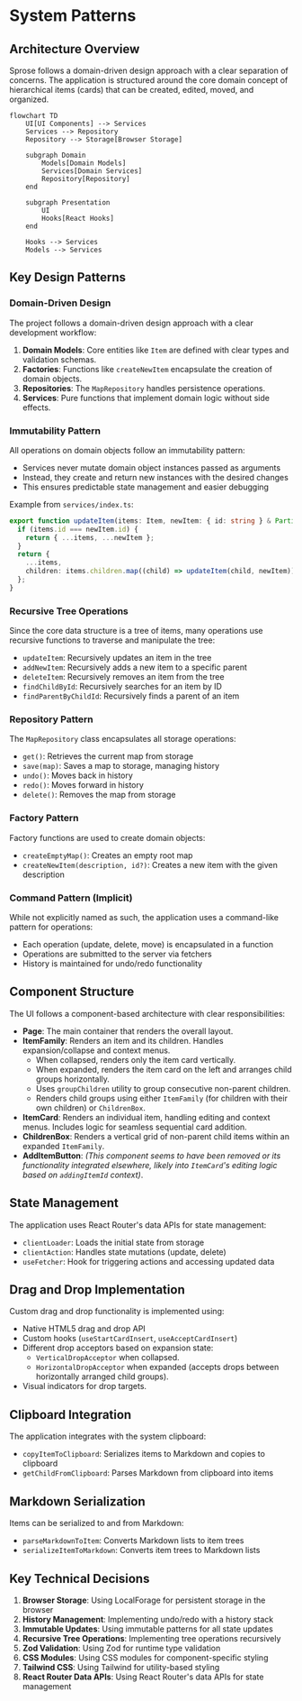 # System Patterns

## Architecture Overview

Sprose follows a domain-driven design approach with a clear separation of concerns. The application is structured around the core domain concept of hierarchical items (cards) that can be created, edited, moved, and organized.

```mermaid
flowchart TD
    UI[UI Components] --> Services
    Services --> Repository
    Repository --> Storage[Browser Storage]
    
    subgraph Domain
        Models[Domain Models]
        Services[Domain Services]
        Repository[Repository]
    end
    
    subgraph Presentation
        UI
        Hooks[React Hooks]
    end
    
    Hooks --> Services
    Models --> Services
```

## Key Design Patterns

### Domain-Driven Design

The project follows a domain-driven design approach with a clear development workflow:

1. **Domain Models**: Core entities like `Item` are defined with clear types and validation schemas.
2. **Factories**: Functions like `createNewItem` encapsulate the creation of domain objects.
3. **Repositories**: The `MapRepository` handles persistence operations.
4. **Services**: Pure functions that implement domain logic without side effects.

### Immutability Pattern

All operations on domain objects follow an immutability pattern:

- Services never mutate domain object instances passed as arguments
- Instead, they create and return new instances with the desired changes
- This ensures predictable state management and easier debugging

Example from `services/index.ts`:

```typescript
export function updateItem(items: Item, newItem: { id: string } & Partial<Item>): Item {
  if (items.id === newItem.id) {
    return { ...items, ...newItem };
  }
  return {
    ...items,
    children: items.children.map((child) => updateItem(child, newItem)),
  };
}
```

### Recursive Tree Operations

Since the core data structure is a tree of items, many operations use recursive functions to traverse and manipulate the tree:

- `updateItem`: Recursively updates an item in the tree
- `addNewItem`: Recursively adds a new item to a specific parent
- `deleteItem`: Recursively removes an item from the tree
- `findChildById`: Recursively searches for an item by ID
- `findParentByChildId`: Recursively finds a parent of an item

### Repository Pattern

The `MapRepository` class encapsulates all storage operations:

- `get()`: Retrieves the current map from storage
- `save(map)`: Saves a map to storage, managing history
- `undo()`: Moves back in history
- `redo()`: Moves forward in history
- `delete()`: Removes the map from storage

### Factory Pattern

Factory functions are used to create domain objects:

- `createEmptyMap()`: Creates an empty root map
- `createNewItem(description, id?)`: Creates a new item with the given description

### Command Pattern (Implicit)

While not explicitly named as such, the application uses a command-like pattern for operations:

- Each operation (update, delete, move) is encapsulated in a function
- Operations are submitted to the server via fetchers
- History is maintained for undo/redo functionality

## Component Structure

The UI follows a component-based architecture with clear responsibilities:

- **Page**: The main container that renders the overall layout.
- **ItemFamily**: Renders an item and its children. Handles expansion/collapse and context menus.
    - When collapsed, renders only the item card vertically.
    - When expanded, renders the item card on the left and arranges child groups horizontally.
    - Uses `groupChildren` utility to group consecutive non-parent children.
    - Renders child groups using either `ItemFamily` (for children with their own children) or `ChildrenBox`.
- **ItemCard**: Renders an individual item, handling editing and context menus. Includes logic for seamless sequential card addition.
- **ChildrenBox**: Renders a vertical grid of non-parent child items within an expanded `ItemFamily`.
- **AddItemButton**: _(This component seems to have been removed or its functionality integrated elsewhere, likely into `ItemCard`'s editing logic based on `addingItemId` context)_.

## State Management

The application uses React Router's data APIs for state management:

- `clientLoader`: Loads the initial state from storage
- `clientAction`: Handles state mutations (update, delete)
- `useFetcher`: Hook for triggering actions and accessing updated data

## Drag and Drop Implementation

Custom drag and drop functionality is implemented using:

- Native HTML5 drag and drop API
- Custom hooks (`useStartCardInsert`, `useAcceptCardInsert`)
- Different drop acceptors based on expansion state:
    - `VerticalDropAcceptor` when collapsed.
    - `HorizontalDropAcceptor` when expanded (accepts drops between horizontally arranged child groups).
- Visual indicators for drop targets.

## Clipboard Integration

The application integrates with the system clipboard:

- `copyItemToClipboard`: Serializes items to Markdown and copies to clipboard
- `getChildFromClipboard`: Parses Markdown from clipboard into items

## Markdown Serialization

Items can be serialized to and from Markdown:

- `parseMarkdownToItem`: Converts Markdown lists to item trees
- `serializeItemToMarkdown`: Converts item trees to Markdown lists

## Key Technical Decisions

1. **Browser Storage**: Using LocalForage for persistent storage in the browser
2. **History Management**: Implementing undo/redo with a history stack
3. **Immutable Updates**: Using immutable patterns for all state updates
4. **Recursive Tree Operations**: Implementing tree operations recursively
5. **Zod Validation**: Using Zod for runtime type validation
6. **CSS Modules**: Using CSS modules for component-specific styling
7. **Tailwind CSS**: Using Tailwind for utility-based styling
8. **React Router Data APIs**: Using React Router's data APIs for state management
